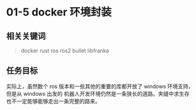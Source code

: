 # 01-5 docker 环境封装

## 相关关键词

> docker rust ros ros2 bullet libfranka

## 任务目标

实际上，虽然数个 ros 版本和一些其他的重要的库都开放了 windows 环境支持，但是从 windows 出发的 机器人开发环境仍然是一条狭长的道路。夹缝中求生存也不一定能够能够走出一条完整的路来。
